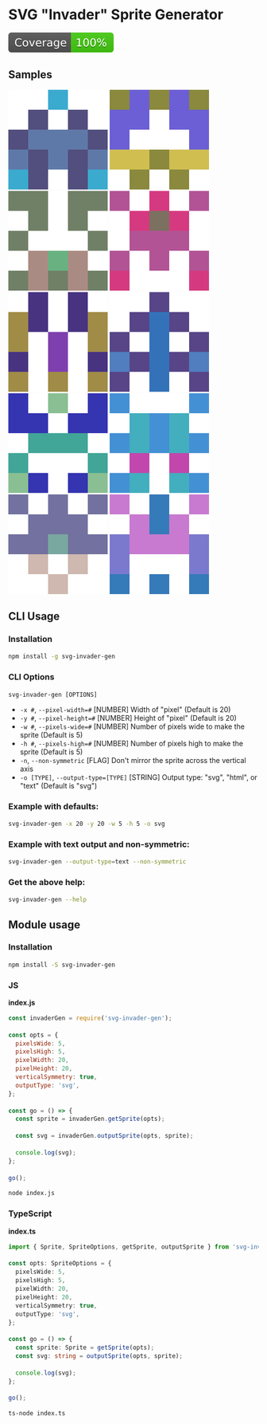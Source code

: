 # SVG "Invader" Sprite Generator

![Code Coverage](./coverage/badge.svg)

## Samples

![Sprite 1](./examples/sprite-01.svg)
![Sprite 2](./examples/sprite-02.svg)
![Sprite 3](./examples/sprite-03.svg)
![Sprite 4](./examples/sprite-04.svg)
![Sprite 5](./examples/sprite-05.svg)
![Sprite 6](./examples/sprite-06.svg)
![Sprite 7](./examples/sprite-07.svg)
![Sprite 8](./examples/sprite-08.svg)
![Sprite 9](./examples/sprite-09.svg)
![Sprite 10](./examples/sprite-10.svg)

## CLI Usage

### Installation

```sh
npm install -g svg-invader-gen
```

### CLI Options

```
svg-invader-gen [OPTIONS]
```

- `-x #`, `--pixel-width=#` [NUMBER] Width of "pixel" (Default is 20)
- `-y #`, `--pixel-height=#` [NUMBER] Height of "pixel" (Default is 20)
- `-w #`, `--pixels-wide=#` [NUMBER] Number of pixels wide to make the sprite (Default is 5)
- `-h #`, `--pixels-high=#` [NUMBER] Number of pixels high to make the sprite (Default is 5)
- `-n`, `--non-symmetric` [FLAG] Don't mirror the sprite across the vertical axis
- `-o [TYPE]`, `--output-type=[TYPE]` [STRING] Output type: "svg", "html", or "text" (Default is "svg")

### Example with defaults:

```sh
svg-invader-gen -x 20 -y 20 -w 5 -h 5 -o svg
```

### Example with text output and non-symmetric:

```sh
svg-invader-gen --output-type=text --non-symmetric
```

### Get the above help:

```sh
svg-invader-gen --help
```

## Module usage

### Installation

```sh
npm install -S svg-invader-gen
```

### JS

**index.js**

```js
const invaderGen = require('svg-invader-gen');

const opts = {
  pixelsWide: 5,
  pixelsHigh: 5,
  pixelWidth: 20,
  pixelHeight: 20,
  verticalSymmetry: true,
  outputType: 'svg',
};

const go = () => {
  const sprite = invaderGen.getSprite(opts);

  const svg = invaderGen.outputSprite(opts, sprite);

  console.log(svg);
};

go();
```

```sh
node index.js
```

### TypeScript

**index.ts**

```ts
import { Sprite, SpriteOptions, getSprite, outputSprite } from 'svg-invader-gen';

const opts: SpriteOptions = {
  pixelsWide: 5,
  pixelsHigh: 5,
  pixelWidth: 20,
  pixelHeight: 20,
  verticalSymmetry: true,
  outputType: 'svg',
};

const go = () => {
  const sprite: Sprite = getSprite(opts);
  const svg: string = outputSprite(opts, sprite);

  console.log(svg);
};

go();
```

```sh
ts-node index.ts
```
